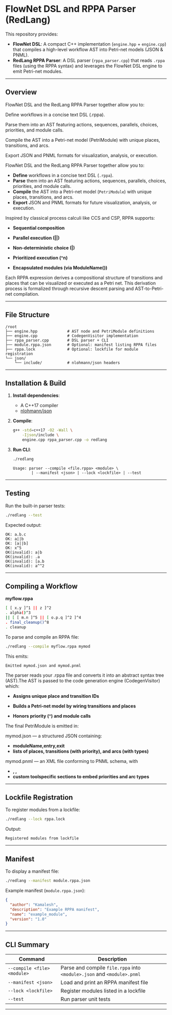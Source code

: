 # FlowNet DSL and RPPA Parser (RedLang)

This repository provides:

- **FlowNet DSL**: A compact C++ implementation (`engine.hpp` + `engine.cpp`) that compiles a high-level workflow AST into Petri-net models (JSON & PNML).
- **RedLang RPPA Parser**: A DSL parser (`rppa_parser.cpp`) that reads `.rppa` files (using the RPPA syntax) and leverages the FlowNet DSL engine to emit Petri-net modules.

---

## Overview

FlowNet DSL and the RedLang RPPA Parser together allow you to:

Define workflows in a concise text DSL (.rppa).

Parse them into an AST featuring actions, sequences, parallels, choices, priorities, and module calls.

Compile the AST into a Petri-net model (PetriModule) with unique places, transitions, and arcs.

Export JSON and PNML formats for visualization, analysis, or execution.

FlowNet DSL and the RedLang RPPA Parser together allow you to:

- **Define** workflows in a concise text DSL (`.rppa`).
- **Parse** them into an AST featuring actions, sequences, parallels, choices, priorities, and module calls.
- **Compile** the AST into a Petri-net model (`PetriModule`) with unique places, transitions, and arcs.
- **Export** JSON and PNML formats for future visualization, analysis, or execution.


Inspired by classical process calculi like CCS and CSP, RPPA supports:

- **Sequential composition**

- **Parallel execution (||)**

- **Non-deterministic choice (|)**

- **Prioritized execution (^n)**

- **Encapsulated modules (via ModuleName())**

Each RPPA expression derives a compositional structure of transitions and places that can be visualized or executed as a Petri net. This derivation process is formalized through recursive descent parsing and AST-to-Petri-net compilation.




---

## File Structure

```text
/root
├── engine.hpp             # AST node and PetriModule definitions
├── engine.cpp             # CodegenVisitor implementation
├── rppa_parser.cpp        # DSL parser + CLI
├── module.rppa.json       # Optional: manifest listing RPPA files
├── rppa.lock              # Optional: lockfile for module registration
└── json/
    └── include/           # nlohmann/json headers
```

---

## Installation & Build

1. **Install dependencies**:
   - A C++17 compiler
   - [nlohmann/json](https://github.com/nlohmann/json)

2. **Compile**:

   ```bash
   g++ -std=c++17 -O2 -Wall \
       -Ijson/include \
       engine.cpp rppa_parser.cpp -o redlang
   ```

3. **Run CLI**:

   ```bash
   ./redlang
   ```

   ```text
   Usage: parser --compile <file.rppa> <module> \
           | --manifest <json> | --lock <lockfile> | --test
   ```

---

## Testing

Run the built-in parser tests:

```bash
./redlang --test
```

Expected output:

```text
OK: a.b.c
OK: a||b
OK: [a||b]
OK: x^5
OK(invalid): a|b
OK(invalid): .a
OK(invalid): [a.b
OK(invalid): a^^2
```

---

## Compiling a Workflow

**myflow.rppa**
```bash
[ [ x.y ]^1 || z ]^2 
. alpha()^3 
|| [ [ m.n ]^5 || [ o.p.q ]^2 ]^4 
. final_cleanup()^8 
. cleanup
```

To parse and compile an RPPA file:

```bash
./redlang --compile myflow.rppa mymod
```

This emits:

```text
Emitted mymod.json and mymod.pnml
```


The parser reads your .rppa file and converts it into an abstract syntax tree (AST).The AST is passed to the code generation engine (CodegenVisitor) which:

- **Assigns unique place and transition IDs**

- **Builds a Petri-net model by wiring transitions and places**

- **Honors priority (^) and module calls**

The final PetriModule is emitted in:

mymod.json — a structured JSON containing:
- **moduleName,entry,exit**
- **lists of places, transitions (with priority), and arcs (with types)**


mymod.pnml — an XML file conforming to PNML schema, with
- **<place>, <transition>, <arc>**
- **custom toolspecific sections to embed priorities and arc types**



---

## Lockfile Registration

To register modules from a lockfile:

```bash
./redlang --lock rppa.lock
```

Output:

```text
Registered modules from lockfile
```

---

## Manifest

To display a manifest file:

```bash
./redlang --manifest module.rppa.json
```

Example manifest (`module.rppa.json`):

```json
{
  "author": "Kamalesh",
  "description": "Example RPPA manifest",
  "name": "example_module",
  "version": "1.0"
}
```

---

## CLI Summary

| Command                              | Description                                                                      |
|--------------------------------------|----------------------------------------------------------------------------------|
| `--compile <file> <module>`         | Parse and compile `file.rppa` into `<module>.json` and `<module>.pnml`          |
| `--manifest <json>`                 | Load and print an RPPA manifest file                                             |
| `--lock <lockfile>`                 | Register modules listed in a lockfile                                            |
| `--test`                            | Run parser unit tests                                                            |

---

